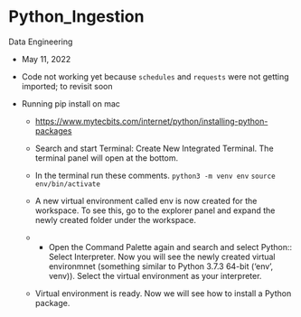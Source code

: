 # Python_Ingestion
Data Engineering

- May 11, 2022
- Code not working yet because `schedules` and `requests` were not getting imported; to revisit soon

- Running pip install on mac
    - https://www.mytecbits.com/internet/python/installing-python-packages
    - Search and start Terminal: Create New Integrated Terminal. The terminal panel will open at the bottom.
    - In the terminal run these comments.
        `python3 -m venv env`
        `source env/bin/activate`

    - A new virtual environment called env is now created for the workspace. To see this, go to the explorer panel and expand the newly created folder under the workspace.

    - - Open the Command Palette again and search and select Python:: Select Interpreter. Now you will see the newly created virtual environmnet (something similar to Python 3.7.3 64-bit (‘env’, venv)). Select the virtual environment as your interpreter.

    - Virtual environment is ready. Now we will see how to install a Python package.
